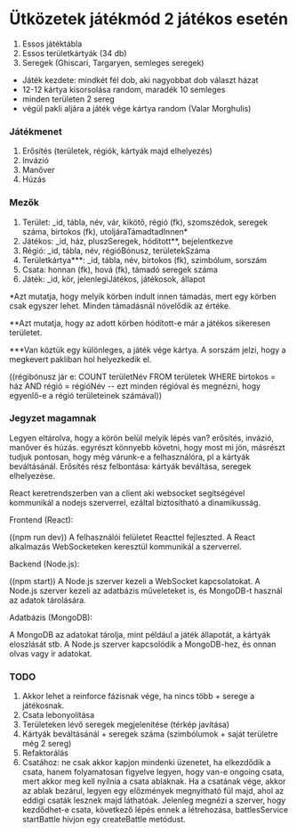 # Ütközetek játékmód 2 játékos esetén
1. Essos játéktábla
2. Essos területkártyák (34 db)
3. Seregek (Ghiscari, Targaryen, semleges seregek)
- Játék kezdete: mindkét fél dob, aki nagyobbat dob választ házat
- 12-12 kártya kisorsolása random, maradék 10 semleges
- minden területen 2 sereg
- végül pakli aljára a játék vége kártya random (Valar Morghulis)
### Játékmenet
1. Erősítés (területek, régiók, kártyák majd elhelyezés)
2. Invázió
3. Manőver
4. Húzás

### Mezők
1. Terület: _id, tábla, név, vár, kikötő, régió (fk), szomszédok, seregek száma, birtokos (fk), utoljáraTámadtadInnen*
2. Játékos: _id, ház, pluszSeregek, hódított**, bejelentkezve
3. Régió: _id, tábla, név, régióBónusz, területekSzáma
4. Területkártya***: _id, tábla, név, birtokos (fk), szimbólum, sorszám
5. Csata: honnan (fk), hová (fk), támadó seregek száma
6. Játék: _id, kör, jelenlegiJátékos, játékosok, állapot

*Azt mutatja, hogy melyik körben indult innen támadás, mert egy körben csak egyszer lehet. Minden támadásnál növelődik az értéke.

**Azt mutatja, hogy az adott körben hódított-e már a játékos sikeresen területet.

***Van köztük egy különleges, a játék vége kártya. A sorszám jelzi, hogy a megkevert pakliban hol helyezkedik el.

((régibónusz jár e: COUNT területNév FROM területek WHERE birtokos = ház AND régió = régióNév -- ezt minden régióval és megnézni, hogy egyenlő-e a régió területeinek számával))

### Jegyzet magamnak

Legyen eltárolva, hogy a körön belül melyik lépés van?  erősítés, invázió, manőver és húzás. egyrészt könnyebb követni, hogy most mi jön, másrészt tudjuk pontosan, hogy még várunk-e a felhasználóra, pl a kártyák beváltásánál. Erősítés rész felbontása: kártyák beváltása, seregek elhelyezése.

React keretrendszerben van a client aki websocket segítségével kommunikál a nodejs szerverrel, ezáltal biztosítható a dinamikusság.

Frontend (React):

((npm run dev))
A felhasználói felületet Reacttel fejleszted.
A React alkalmazás WebSocketeken keresztül kommunikál a szerverrel.

Backend (Node.js):

((npm start))
A Node.js szerver kezeli a WebSocket kapcsolatokat.
A Node.js szerver kezeli az adatbázis műveleteket is, és MongoDB-t használ az adatok tárolására.

Adatbázis (MongoDB):

A MongoDB az adatokat tárolja, mint például a játék állapotát, a kártyák eloszlását stb.
A Node.js szerver kapcsolódik a MongoDB-hez, és onnan olvas vagy ír adatokat.

### TODO

1. Akkor lehet a reinforce fázisnak vége, ha nincs több + serege a játékosnak.
2. Csata lebonyolítása
3. Területeken lévő seregek megjelenítése (térkép javítása)
4. Kártyák beváltásánál + seregek száma (szimbólumok + saját területre még 2 sereg)
5. Refaktorálás
6. Csatához: ne csak akkor kapjon mindenki üzenetet, ha elkezdődik a csata, hanem folyamatosan figyelve legyen, hogy van-e ongoing csata, mert akkor meg kell nyílnia a csata ablaknak. Ha a csatának vége, akkor az ablak bezárul, legyen egy előzmények megnyitható fül majd, ahol az eddigi csaták lesznek majd láthatóak. Jelenleg megnézi a szerver, hogy kezdődhet-e csata, következő lépés ennek a létrehozása, battlesService startBattle hívjon egy createBattle metódust.